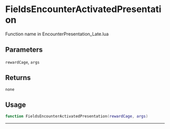 # FieldsEncounterActivatedPresentation
Function name in EncounterPresentation_Late.lua
## Parameters
`rewardCage`, `args`
## Returns
`none`
## Usage
```lua
function FieldsEncounterActivatedPresentation(rewardCage, args)
```
---
